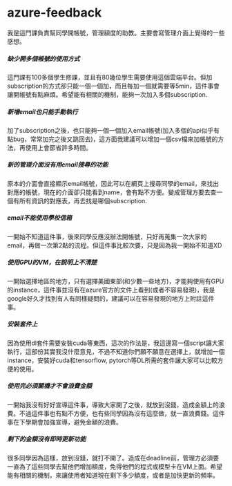 # azure-feedback

我是這門課負責幫同學開帳號，管理額度的助教。主要會寫管理介面上覺得的一些感想。

##### 缺少開多個帳號的使用方式
這門課有100多個學生修課，並且有80幾位學生需要使用這個雲端平台。但加subscription的方式卻只能一個一個加，而且每加一個就需要等5min，這件事會讓開帳號有點麻煩。希望能有相關的機制，能夠一次加入多個subscription.

##### 新增email也只能手動執行
加了subscription之後，也只能夠一個一個加入email帳號(加入多個的api似乎有點bug，常常加完之後又跳回去)，這方面我建議可以增加一個csv檔來加帳號的方法，再使用上會節省許多時間。

##### 新的管理介面沒有用email搜尋的功能
原本的介面會直接顯示email帳號，因此可以在網頁上搜尋同學的email，來找出對應的帳號，現在的介面卻只能看到name，會有點不方便。變成管理方要去查一個有所有資訊的對應表，再去找是哪個subscription.

##### email不能使用學校信箱
一開始不知道這件事，後來同學反應沒辦法開帳號，只好再蒐集一次大家的email，再做一次第2點的流程。但這件事比較次要，只是因為我一開始不知道XD

##### 使用GPU的VM，在說明上不清楚
一開始選擇地區的地方，只有選擇美國東部(和少數一些地方)，才能夠使用有GPU的instance，這件事並沒有在azure官方的文件上看到(或者不容易發現)，我是google好久才找到有人有同樣疑問的，建議可以在容易發現的地方上附註這件事。

##### 安裝套件上
因為使用dl套件需要安裝cuda等東西，這次的作法是，我這邊寫一個script讓大家執行，這部份其實我沒什麼意見，不過不知道你們願不願意在選擇上，就增加一個instance，安裝好cuda和tensorflow, pytorch等DL所需的套件讓大家可以比較方便的使用。

##### 使用完必須關機才不會浪費金額
一開始我沒有好好宣導這件事，導致大家開了之後，就放到沒錢，造成金額上的浪費。不過這件事也有點不方便，也有些同學因為沒有這麼做，就一直浪費錢。這件事在下學期會加強宣導，避免金額的浪費。

##### 剩下的金額沒有即時更新功能
很多同學因為這樣，放到沒錢，就打不開了。造成在deadline前，管理方必須要一直為了這些同學去幫他們增加額度，免得他們的程式或模型卡在VM上面。希望能有相關的機制，來讓使用者知道現在剩下多少額度，或者是加快更新的頻率。

